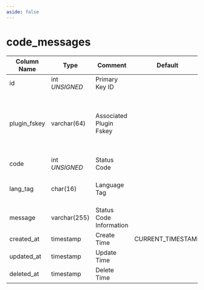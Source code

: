 ```yaml
---
aside: false
---
```


# code_messages

| Column Name | Type | Comment | Default | Null | Remark |
| --- | --- | --- | --- | --- | --- |
| id | int *UNSIGNED* | Primary Key ID | | NO | Auto Increment |
| plugin_fskey | varchar(64) | Associated Plugin Fskey |  | NO | Related field [plugins->fskey](../plugins/plugins.md)<br>Fresns means it's the main program's status code |
| code | int *UNSIGNED* | Status Code |  | NO |  |
| lang_tag | char(16) | Language Tag |  | NO | Refer to "[Multilingual Uniqueness Logic](../../extensions/multilingual.md)" |
| message | varchar(255) | Status Code Information |  | NO |  |
| created_at | timestamp | Create Time | CURRENT_TIMESTAMP | NO |  |
| updated_at | timestamp | Update Time |  | YES |  |
| deleted_at | timestamp | Delete Time |  | YES |  |
